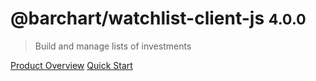 # @barchart/watchlist-client-js <small>4.0.0</small>

> Build and manage lists of investments

[Product Overview](/content/product_overview)
[Quick Start](/content/quick_start)